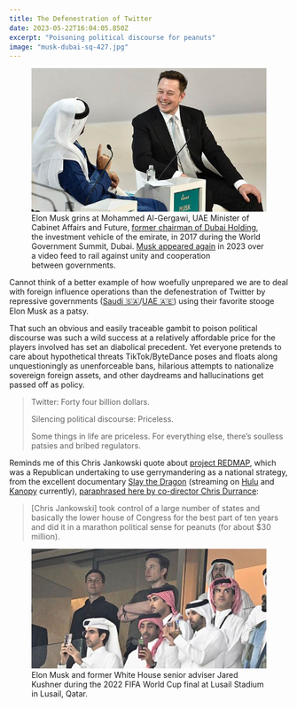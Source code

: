```yaml
---
title: The Defenestration of Twitter
date: 2023-05-22T16:04:05.850Z
excerpt: "Poisoning political discourse for peanuts"
image: "musk-dubai-sq-427.jpg"
---
```


<figure class="mw634">
<img
  src="musk-dubai-634x387.jpg"
alt=""
/>
<figcaption>
Elon Musk grins at Mohammed Al-Gergawi, UAE Minister of Cabinet Affairs and Future, <a href="https://english.alarabiya.net/business/economy/2017/02/25/Dubai-Holding-chief-al-Gergawi-quits-to-focus-on-government-role">former chairman of Dubai Holding</a>, the investment vehicle of the emirate, in 2017 during the World Government Summit, Dubai. <a href="https://moderndiplomacy.eu/2023/02/21/dubai-summit-elon-musk-against-the-idea-of-world-government/">Musk appeared again</a> in 2023 over a video feed to rail against unity and cooperation between&nbsp;governments.
</figcaption>
</figure>

Cannot think of a better example of how woefully unprepared we are to deal with foreign influence operations than the defenestration of Twitter by repressive governments ([Saudi 🇸🇦](https://www.republicworld.com/technology-news/social-media-news/saudi-arabia-stake-in-twitter-is-becoming-talking-point-after-musks-takeover-heres-why-articleshow.html)/[UAE 🇦🇪](https://markets.businessinsider.com/news/stocks/elon-musk-twitter-bid-investor-secretive-dubai-based-vy-capital-2022-6)) using their favorite stooge Elon Musk as a patsy.

That such an obvious and easily traceable gambit to poison political discourse was such a wild success at a relatively affordable price for the players involved has set an diabolical precedent. 
Yet everyone pretends to care about hypothetical threats TikTok/ByteDance poses and floats along unquestioningly as unenforceable bans, hilarious attempts to nationalize sovereign foreign assets, and other daydreams and hallucinations get passed off as policy.

> Twitter: Forty four billion dollars.
>
> Silencing political discourse: Priceless.
>
> Some things in life are priceless. For everything else, there’s soulless patsies and bribed regulators.

Reminds me of this Chris Jankowski quote about [project REDMAP](https://en.wikipedia.org/wiki/REDMAP), which was a Republican undertaking to use gerrymandering as a national strategy, from the excellent documentary [Slay the Dragon](https://www.slaythedragonfilm.com) (streaming on [Hulu](https://www.hulu.com/movie/slay-the-dragon-3835d61e-bde9-44de-8eba-bb2cafba4b93) and [Kanopy](https://www.kanopy.com/en/product/slay-dragon) currently), [paraphrased here by co-director Chris Durrance](https://www.rogerebert.com/interviews/advocates-for-democracy-barak-goodman-and-chris-durrance-on-the-gerrymandering-documentary-slay-the-dragon):

> [Chris Jankowski] took control of a large number of states and basically the lower house of Congress for the best part of ten years and did it in a marathon political sense for peanuts (for about $30 million).

<figure class="mw730">
<img
  src="musk-kushner-2022-wc-lusail-quatar-731x372.jpg"
  alt=""
/>
<figcaption>Elon Musk and former White House senior adviser Jared Kushner during the 2022 FIFA World Cup final at Lusail Stadium in Lusail,&nbsp;Qatar.</figcaption>
</figure>
